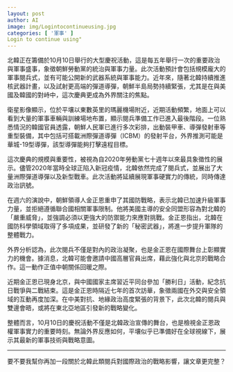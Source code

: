 ```yaml
---
layout: post
author: AI
image: img/Logintocontinueusing.jpg
categories: [ '軍事' ]
Login to continue using"
---
```

北韓正在籌備於10月10日舉行的大型慶祝活動，這是每五年舉行一次的重要政治與軍事盛事，象徵朝鮮勞動黨的統治與軍事力量。此次活動預計會包括規模龐大的軍事閱兵式，並有可能公開新的武器系統與軍事能力。近年來，隨著北韓持續推進核武器計畫，以及試射更高端的彈道導彈，朝鮮半島局勢持續緊張，尤其是在與美國及韓國的對峙中，這次慶典更成為外界關注的焦點。  

衛星影像顯示，位於平壤以東數英里的瑪麗機場附近，近期活動頻繁，地面上可以看到大量的軍事車輛與訓練場地布置，顯示閱兵準備工作已進入最後階段。一位熟悉情況的韓國官員透露，朝鮮人民軍已進行多次彩排，出動裝甲車、導彈發射車等重型裝備，其中包括可搭載洲際彈道導彈（ICBM）的發射平台，外界推測可能是華城-19型導彈，該型導彈能夠打擊遠程目標。  

這次慶典的規模與重要性，被視為自2020年勞動黨七十週年以來最具象徵性的展示。儘管2020年當時全球正陷入新冠疫情，北韓依然完成了閱兵式，並展出了大量洲際彈道導彈以及新型戰車。此次活動將延續展現軍事硬實力的傳統，同時傳達政治訊號。  

在週六的演說中，朝鮮領導人金正恩重申了其國防戰略，表示北韓已加速升級軍事力量，並拒絕遵循聯合國相關軍事限制。他將美國主導的安全同盟形容為對北韓的「嚴重威脅」，並強調必須以更強大的防禦能力來應對挑戰。金正恩指出，北韓在國防科學領域取得了多項成果，並研發了新的「秘密武器」，將進一步提升軍隊的整體戰力。  

外界分析認為，此次閱兵不僅是對內的政治凝聚，也是金正恩在國際舞台上彰顯實力的機會。據消息，北韓可能會邀請中國高層官員出席，藉此強化與北京的戰略合作。這一動作正值中朝關係回暖之際。  

近期金正恩已現身北京，與中國國家主席習近平同台參加「勝利日」活動，紀念抗日戰爭與二戰結束。這是金正恩時隔近七年的首次訪華，象徵兩國在外交與安全領域的互動再度加深。在中美對抗、地緣政治高度緊張的背景下，此次北韓的閱兵與雙邊會晤，或將在東北亞地區引發新的戰略變化。  

整體而言，10月10日的慶祝活動不僅是北韓政治宣傳的舞台，也是檢視金正恩政權軍事實力的重要時刻。無論外界反應如何，平壤似乎已準備好在全球視線下，展示其最新的軍事技術與戰略意圖。  

---

要不要我幫你再加一段關於北韓此類閱兵對國際政治的戰略影響，讓文章更完整？